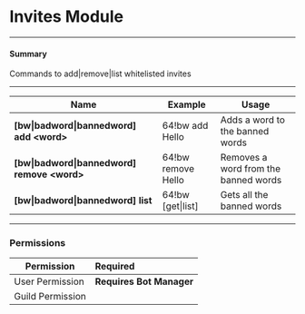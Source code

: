 ﻿# Invites Module

---
#### Summary

Commands to add|remove|list whitelisted invites

---

| Name                                                    | Example               | Usage
|---------------------------------------------------------|-----------------------|----------
| **[bw&#124;badword&#124;bannedword] add &lt;word>**     | 64!bw add Hello       | Adds a word to the banned words
| **[bw&#124;badword&#124;bannedword] remove &lt;word>**  | 64!bw remove Hello    | Removes a word from the banned words
| **[bw&#124;badword&#124;bannedword] list**              | 64!bw [get&#124;list] | Gets all the banned words

---
### Permissions
| Permission       | Required
| -----------------|:-------------
| User Permission  | **Requires Bot Manager**
| Guild Permission |